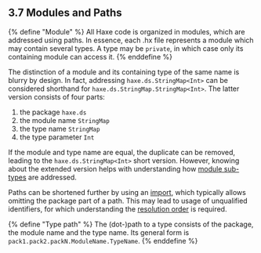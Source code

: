 ## 3.7 Modules and Paths

{% define "Module" %}
All Haxe code is organized in modules, which are addressed using paths. In essence, each .hx file represents a module which may contain several types. A type may be `private`, in which case only its containing module can access it.
{% enddefine %}

The distinction of a module and its containing type of the same name is blurry by design. In fact, addressing `haxe.ds.StringMap<Int>` can be considered shorthand for `haxe.ds.StringMap.StringMap<Int>`. The latter version consists of four parts:

1. the package `haxe.ds`
2. the module name `StringMap`
3. the type name `StringMap`
4. the type parameter `Int`

If the module and type name are equal, the duplicate can be removed, leading to the `haxe.ds.StringMap<Int>` short version. However, knowing about the extended version helps with understanding how [module sub-types](type-system-module-sub-types.md) are addressed.

Paths can be shortened further by using an [import](type-system-import.md), which typically allows omitting the package part of a path. This may lead to usage of unqualified identifiers, for which understanding the [resolution order](type-system-resolution-order.md) is required.

{% define "Type path" %}
The (dot-)path to a type consists of the package, the module name and the type name. Its general form is `pack1.pack2.packN.ModuleName.TypeName`.
{% enddefine %}
